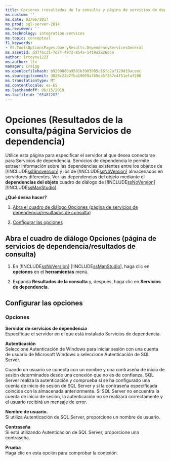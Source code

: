 ```yaml
---
title: Opciones (resultados de la consulta y página de servicios de dependencia) | Microsoft Docs
ms.custom: ''
ms.date: 03/06/2017
ms.prod: sql-server-2014
ms.reviewer: ''
ms.technology: integration-services
ms.topic: conceptual
f1_keywords:
- VS.ToolsOptionsPages.QueryResults.DependencyServicesGeneral
ms.assetid: dd7f6c31-7d7f-4972-854a-1419a2826dca
author: lrtoyou1223
ms.author: lle
manager: craigg
ms.openlocfilehash: b9200880a9581b3903985c16fc2af129d19aceec
ms.sourcegitcommit: 3026c22b7fba19059a769ea5f367c4f51efaf286
ms.translationtype: MT
ms.contentlocale: es-ES
ms.lasthandoff: 06/15/2019
ms.locfileid: "65481202"
---
```

# <a name="options-query-results-and-dependency-services-page"></a>Opciones (Resultados de la consulta/página Servicios de dependencia)
  Utilice esta página para especificar el servidor al que desea conectarse para Servicios de dependencia. Servicios de dependencia le permite extraer información sobre las dependencias existentes entre los objetos de [!INCLUDE[ssISnoversion](../includes/ssisnoversion-md.md)] y los de [!INCLUDE[ssNoVersion](../includes/ssnoversion-md.md)] almacenados en servidores diferentes. Ver las dependencias del objeto mediante el **dependencias del objeto** cuadro de diálogo de [!INCLUDE[ssNoVersion](../includes/ssnoversion-md.md)] [!INCLUDE[ssManStudio](../includes/ssmanstudio-md.md)].  
  
 **¿Qué desea hacer?**  
  
1.  [Abra el cuadro de diálogo Opciones (página de servicios de dependencia/resultados de consulta)](#open_dialog)  
  
2.  [Configurar las opciones](#options)  
  
##  <a name="open_dialog"></a> Abra el cuadro de diálogo Opciones (página de servicios de dependencia/resultados de consulta)  
  
1.  En [!INCLUDE[ssNoVersion](../includes/ssnoversion-md.md)] [!INCLUDE[ssManStudio](../includes/ssmanstudio-md.md)], haga clic en **opciones** en el **herramientas** menú.  
  
2.  Expanda **Resultados de la consulta** y, después, haga clic en **Servicios de dependencia**.  
  
##  <a name="options"></a> Configurar las opciones  
  
### <a name="options"></a>Opciones  
 **Servidor de servicios de dependencia**  
 Especifique el servidor en el que está instalado Servicios de dependencia.  
  
 **Autenticación**  
 Seleccione Autenticación de Windows para iniciar sesión con una cuenta de usuario de Microsoft Windows o seleccione Autenticación de SQL Server.  
  
 Cuando un usuario se conecta con un nombre y una contraseña de inicio de sesión determinados desde una conexión que no es de confianza, SQL Server realiza la autenticación y comprueba si se ha configurado una cuenta de inicio de sesión de SQL Server y si la contraseña especificada coincide con la almacenada anteriormente. Si SQL Server no encuentra la cuenta de inicio de sesión, la autenticación no se realizará correctamente y el usuario recibirá un mensaje de error.  
  
 **Nombre de usuario.**  
 Si utiliza Autenticación de SQL Server, proporcione un nombre de usuario.  
  
 **Contraseña**  
 Si está utilizando Autenticación de SQL Server, proporcione una contraseña.  
  
 **Prueba**  
 Haga clic en esta opción para comprobar la conexión.